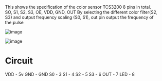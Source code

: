 This shows the specification of the color sensor TCS3200
8 pins in total. SO, S1, S2, S3, OE, VDD, GND, OUT
By selecting the different color filter(S2, S3) and output frequency scaling (S0, S1), out pin output the frequency of the pulse  

![image](https://github.com/user-attachments/assets/79491db6-a6b5-41a1-8a26-dfa904f3a548)

![image](https://github.com/user-attachments/assets/25534b4e-d2e0-4e55-a64b-6e4d4ed681da)

# Circuit
VDD - 5v    GND - GND    S0 - 3    S1 - 4    S2 - 5    S3 - 6    OUT - 7    LED - 8
